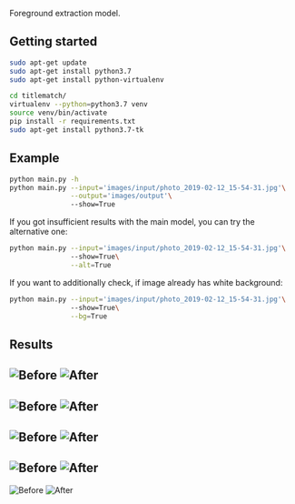 Foreground extraction model.

## Getting started
```bash
sudo apt-get update
sudo apt-get install python3.7
sudo apt-get install python-virtualenv

cd titlematch/
virtualenv --python=python3.7 venv
source venv/bin/activate
pip install -r requirements.txt
sudo apt-get install python3.7-tk
```

## Example
```bash
python main.py -h
python main.py --input='images/input/photo_2019-02-12_15-54-31.jpg'\
               --output='images/output'\ 
               --show=True
```
If you got insufficient results with the main model, you can try the alternative one:
```bash
python main.py --input='images/input/photo_2019-02-12_15-54-31.jpg'\ 
               --show=True\
               --alt=True
```
If you want to additionally check, if image already has white background:
```bash
python main.py --input='images/input/photo_2019-02-12_15-54-31.jpg'\ 
               --show=True\
               --bg=True
```

## Results
![Before](images/input/photo_2019-02-12_15-54-31.jpg) ![After](images/output/photo_2019-02-12_15-54-31_fg.jpg)
---------------------------
![Before](images/input/photo_2019-02-12_12-43-20.jpg) ![After](images/output/photo_2019-02-12_12-43-20_fg.jpg)
---------------------------
![Before](images/input/photo_2019-02-12_12-43-26.jpg) ![After](images/output/photo_2019-02-12_12-43-26_fg.jpg)
---------------------------
![Before](images/input/photo_2019-02-12_15-54-36.jpg) ![After](images/output/photo_2019-02-12_15-54-36_fg.jpg)
---------------------------
![Before](images/input/photo_2019-02-12_15-54-41.jpg) ![After](images/output/photo_2019-02-12_15-54-41_fg.jpg)
